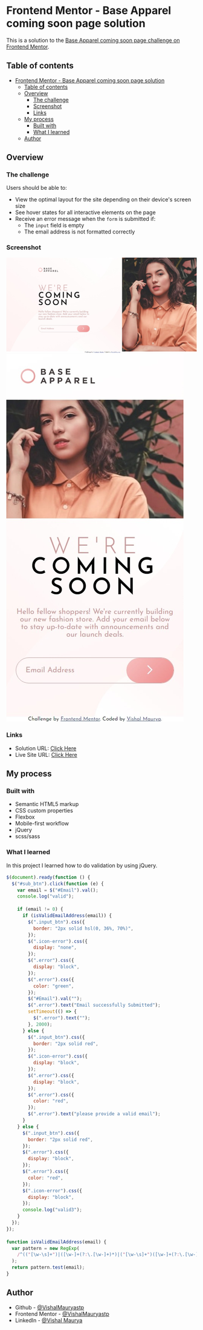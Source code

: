 # Frontend Mentor - Base Apparel coming soon page solution

This is a solution to the [Base Apparel coming soon page challenge on Frontend Mentor](https://www.frontendmentor.io/challenges/base-apparel-coming-soon-page-5d46b47f8db8a7063f9331a0).

## Table of contents

- [Frontend Mentor - Base Apparel coming soon page solution](#frontend-mentor---base-apparel-coming-soon-page-solution)
  - [Table of contents](#table-of-contents)
  - [Overview](#overview)
    - [The challenge](#the-challenge)
    - [Screenshot](#screenshot)
    - [Links](#links)
  - [My process](#my-process)
    - [Built with](#built-with)
    - [What I learned](#what-i-learned)
  - [Author](#author)


## Overview

### The challenge

Users should be able to:

- View the optimal layout for the site depending on their device's screen size
- See hover states for all interactive elements on the page
- Receive an error message when the `form` is submitted if:
  - The `input` field is empty
  - The email address is not formatted correctly

### Screenshot

![Desktop View](./images/desktop.jpeg)
![Mobile View](./images/mobile.jpeg)

### Links

- Solution URL: [Click Here](https://www.github.com/VishalMauryastp/base-apparel-coming-soon-master)
- Live Site URL: [Click Here](https://vishalmauryastp.github.io/base-apparel-coming-soon-master/)


## My process

### Built with

- Semantic HTML5 markup
- CSS custom properties
- Flexbox
- Mobile-first workflow
- jQuery
- scss/sass  


### What I learned

In this project I learned how to do validation by using jQuery.

```js
$(document).ready(function () {
  $("#sub_btn").click(function (e) {
    var email = $("#Email").val();
    console.log("valid");

    if (email != 0) {
      if (isValidEmailAddress(email)) {
        $(".input_btn").css({
          border: "2px solid hsl(0, 36%, 70%)",
        });
        $(".icon-error").css({
          display: "none",
        });
        $(".error").css({
          display: "block",
        });
        $(".error").css({
          color: "green",
        });
        $("#Email").val("");
        $(".error").text("Email successfully Submitted");
        setTimeout(() => {
          $(".error").text("");
        }, 2000);
      } else {
        $(".input_btn").css({
          border: "2px solid red",
        });
        $(".icon-error").css({
          display: "block",
        });
        $(".error").css({
          display: "block",
        });
        $(".error").css({
          color: "red",
        });
        $(".error").text("please provide a valid email");
      }
    } else {
      $(".input_btn").css({
        border: "2px solid red",
      });
      $(".error").css({
        display: "block",
      });
      $(".error").css({
        color: "red",
      });
      $(".icon-error").css({
        display: "block",
      });
      console.log("valid3");
    }
  });
});

function isValidEmailAddress(email) {
  var pattern = new RegExp(
    /^(("[\w-\s]+")|([\w-]+(?:\.[\w-]+)*)|("[\w-\s]+")([\w-]+(?:\.[\w-]+)*))(@((?:[\w-]+\.)*\w[\w-]{0,66})\.([a-z]{2,6}(?:\.[a-z]{2})?)$)|(@\[?((25[0-5]\.|2[0-4][0-9]\.|1[0-9]{2}\.|[0-9]{1,2}\.))((25[0-5]|2[0-4][0-9]|1[0-9]{2}|[0-9]{1,2})\.){2}(25[0-5]|2[0-4][0-9]|1[0-9]{2}|[0-9]{1,2})\]?$)/i
  );
  return pattern.test(email);
}

```


## Author

- Github - [@VishalMauryastp](https://www.github.com/VishalMauryastp)
- Frontend Mentor - [@VishalMauryastp](https://www.frontendmentor.io/profile/VishalMauryastp)
- LinkedIn - [@Vishal Maurya](https://www.twitter.com/yourusername)
